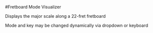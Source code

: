 #Fretboard Mode Visualizer

Displays the major scale along a 22-fret fretboard

Mode and key may be changed dynamically via dropdown or keyboard



